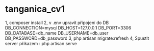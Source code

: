 # tanganica_cv1
1, composer install
2, v .env upravit připojení do DB
    DB_CONNECTION=mysql
    DB_HOST=127.0.0.1
    DB_PORT=3306
    DB_DATABASE=db_name
    DB_USERNAME=db_user
    DB_PASSWORD=db_password
3, php artisan migrate:refresh
4, Spustit server příkazem : php artisan serve
